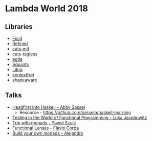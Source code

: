 # Lambda World 2018
## Libraries
+  [Fuiid](https://github.com/ChristopherDavenport/fuuid)
+  [Refined](https://github.com/fthomas/refined)
+  [cats-mtl](https://github.com/typelevel/cats-mtl)
+  [cats-tagless](https://typelevel.org/cats-tagless)
+  [agda](https://github.com/agda/agda)
+  [Squants](https://github.com/typelevel/squants)
+  [Libra](https://github.com/to-ithaca/libra)
+  [kontextfrei](https://github.com/dwestheide/kontextfrei)
+  [shapeaware](https://github.com/hablapps/shapeaware)
## Talks
+  [Headfirst into Haskell - Abby Sassel](https://drive.google.com/file/d/1ikKuK6T2xccLynvdAVjGGZ029zjQlGAX/view)
   +   Resource - https://github.com/sassela/haskell-learning
+  [Testing in the World of Functional Programming - 
Luka Jacobowitz](https://www.slideshare.net/LukaJacobowitz/testing-in-the-world-of-functional-programming)
+  [Trip with monads - Pawel Szulc](https://www.slideshare.net/paulszulc/trip-with-monads-120830020)
+  [Functional Lenses - Flavio Corpa](https://github.com/kutyel/functional-lenses)
+  [Build your own monads - Alejandro](https://es.slideshare.net/AlejandroMena6/build-your-own-monads)
